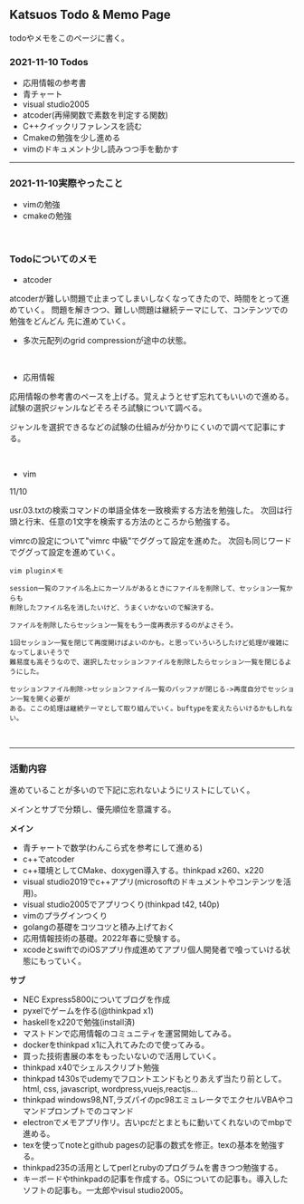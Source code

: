 ## Katsuos Todo & Memo Page

todoやメモをこのページに書く。

### 2021-11-10 Todos

- 応用情報の参考書
- 青チャート
- visual studio2005
- atcoder(再帰関数で素数を判定する関数)
- C++クイックリファレンスを読む
- Cmakeの勉強を少し進める
- vimのドキュメント少し読みつつ手を動かす

***

### 2021-11-10実際やったこと

- vimの勉強
- cmakeの勉強

<br />

### Todoについてのメモ

- atcoder

atcoderが難しい問題で止まってしまいしなくなってきたので、時間をとって進めていく。
問題を解きつつ、難しい問題は継続テーマにして、コンテンツでの勉強をどんどん
先に進めていく。

- 多次元配列のgrid compressionが途中の状態。

<br />

- 応用情報

応用情報の参考書のペースを上げる。覚えようとせず忘れてもいいので進める。
試験の選択ジャンルなどそろそろ試験について調べる。

ジャンルを選択できるなどの試験の仕組みが分かりにくいので調べて記事にする。

<br />

- vim

11/10 

usr.03.txtの検索コマンドの単語全体を一致検索する方法を勉強した。
次回は行頭と行末、任意の1文字を検索する方法のところから勉強する。

vimrcの設定について"vimrc 中級"でググって設定を進めた。
次回も同じワードでググって設定を進めていく。

```
vim pluginメモ

session一覧のファイル名上にカーソルがあるときにファイルを削除して、セッション一覧からも
削除したファイル名を消したいけど、うまくいかないので解決する。

ファイルを削除したらセッション一覧をもう一度再表示するのがよさそう。

1回セッション一覧を閉じて再度開けばよいのかも。と思っていろいろしたけど処理が複雑になってしまいそうで
難易度も高そうなので、選択したセッションファイルを削除したらセッション一覧を閉じるようにした。

セッションファイル削除->セッションファイル一覧のバッファが閉じる->再度自分でセッション一覧を開く必要が
ある。ここの処理は継続テーマとして取り組んでいく。buftypeを変えたらいけるかもしれない。
```

<br />


***

### 活動内容

進めていることが多いので下記に忘れないようにリストにしていく。

メインとサブで分類し、優先順位を意識する。

**メイン**

- 青チャートで数学(わんこら式を参考にして進める)
- c++でatcoder
- c++環境としてCMake、doxygen導入する。thinkpad x260、x220
- visual studio2019でc++アプリ(microsoftのドキュメントやコンテンツを活用)。
- visual studio2005でアプリつくり(thinkpad t42, t40p)
- vimのプラグインつくり
- golangの基礎をコツコツと積み上げておく
- 応用情報技術の基礎。2022年春に受験する。
- xcodeとswiftでのiOSアプリ作成進めてアプリ個人開発者で喰っていける状態にもっていく。

**サブ**
- NEC Express5800についてブログを作成
- pyxelでゲームを作る(@thinkpad x1)
- haskellをx220で勉強(install済)
- マストドンで応用情報のコミュニティを運営開始してみる。
- dockerをthinkpad x1に入れてみたので使ってみる。
- 買った技術書展の本をもったいないので活用していく。
- thinkpad x40でシェルスクリプト勉強
- thinkpad t430sでudemyでフロントエンドもとりあえず当たり前として。html, css, javascript, wordpress,vuejs,reactjs...
- thinkpad windows98,NT,ラズパイのpc98エミュレータでエクセルVBAやコマンドプロンプトでのコマンド
- electronでメモアプリ作リ。古いpcだとまともに動いてくれないのでmbpで進める。
- texを使ってnoteとgithub pagesの記事の数式を修正。texの基本を勉強する。
- thinkpad235の活用としてperlとrubyのプログラムを書きつつ勉強する。
- キーボードやthinkpadの記事を作成する。OSについての記事も。導入したソフトの記事も。一太郎やvisul studio2005。

